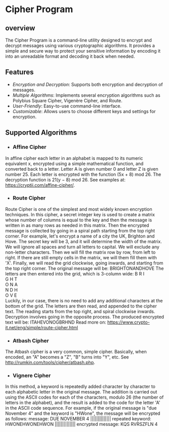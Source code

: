 # Cipher Program
## overview
The Cipher Program is a command-line utility designed to encrypt and decrypt messages using various cryptographic algorithms. 
It provides a simple and secure way to protect your sensitive information by encoding it into an unreadable format and decoding it back when needed.
## Features
* *Encryption and Decryption*: Supports both encryption and decryption of messages.
* *Multiple Algorithms*: Implements several encryption algorithms such as Polybius Square Cipher, Vigenère Cipher, and Route.
* *User-Friendly*: Easy-to-use command-line interface.
* *Customizable*: Allows users to choose different keys and settings for encryption.
## Supported Algorithms
- ### Affine Cipher
In affine cipher each letter in an alphabet is mapped to its numeric equivalent x, encrypted using a
simple mathematical function, and converted back to a letter. Letter A is given number 0 and letter
Z is given number 25. Each letter is encrypted with the function (5x + 8) mod 26. The decryption
function is 21(y − 8) mod 26. See examples at: https://cryptii.com/affine-cipher/.
- ### Route Cipher
Route Cipher is one of the simplest and most widely known encryption techniques. In this cipher, a
secret integer key is used to create a matrix whose number of columns is equal to the key and then
the message is written in as many rows as needed in this matrix. Then the encrypted message is
collected by going in a spiral path starting from the top right corner.
For example, let's encrypt a name of a city the UK, Brighton and Hove. The secret key will
be 3, and it will determine the width of the matrix. We will ignore all spaces and turn all letters to
capital. We will exclude any non-letter characters. Then we will fill the matrix row by row, from left
to right. If there are still empty cells in the matrix, we will them fill them with 'X'. Finally, we will
read the grid clockwise, going inwards, and starting from the top right corner.
The original message will be: BRIGHTONANDHOVE
The letters are then entered into the grid, which is 3-column wide:
B R I <br />
G H T <br />
O N A <br />
N D H <br />
O V E <br />
Luckily, in our case, there is no need to add any additional characters at the bottom of the grid.
The letters are then read, and appended to the cipher text. The reading starts from the top right,
and spiral clockwise inwards.
Decryption involves going in the opposite process.
The produced encrypted text will be: ITAHEVONOGBRHND
Read more on: https://www.crypto-it.net/eng/simple/route-cipher.html
- ### Atbash Cipher
The Atbash cipher is a very common, simple cipher. Basically, when encoded, an "A" becomes a "Z",
"B" turns into "Y", etc. See http://rumkin.com/tools/cipher/atbash.php.
- ### Vignere Cipher
In this method, a keyword is repeatedly added character by character to each alphabetic letter in
the original message. The addition is carried out using the ASCII codes for each of the characters,
modulo 26 (the number of letters in the alphabet), and the result is added to the code for the letter
'A' in the ASCII code sequence. For example, if the original message is "due November 4" and the
keyword is "HWone", the message will be encrypted as follows:
message:            DUE NOVEMBER 4
                    ||||||||||||||
repeated keyword:   HWONEHWONEHWON
                    ||||||||||||||
encrypted message:  KQS RVRSZFLN 4

